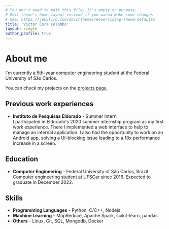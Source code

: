 ```yaml
---
# You don't need to edit this file, it's empty on purpose.
# Edit theme's home layout instead if you wanna make some changes
# See: https://jekyllrb.com/docs/themes/#overriding-theme-defaults
title: 'Víctor Cora Colombo'
layout: single
author_profile: true
---
```


# About me

I'm currently a 5th-year computer engineering student at the Federal University of São Carlos.

You can check my projects on the [projects page](/projects/). 

## Previous work experiences

- **Instituto de Pesquisas Eldorado** - Summer Intern   
    I participated in Eldorado's 2020 summer internship program as my first work experience. There I implemented a web interface to help to manage an internal application. I also had the opportunity to work on an Android app, solving a UI-blocking issue leading to a 10x performance increase in a screen.

## Education

- **Computer Engineering** - Federal University of São Carlos, Brazil   
    Computer engineering student at UFSCar since 2016. Expected to graduate in December 2022.

## Skills

- **Programming Languages** - Python, C/C++, Nodejs
- **Machine Learning** – MapReduce, Apache Spark, scikit-learn, pandas
- **Others** - Linux, Git, SQL, Mongodb, Docker